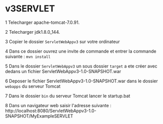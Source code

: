 # v3SERVLET


1 Telecharger apache-tomcat-7.0.91.

2 Telecharger jdk1.8.0_144.

3 Copier le dossier `ServletWebAppv3` sur votre ordinateur

4 Dans ce dossier ouvrez une invite de commande et entrer la commande suivante : `mvn install`

5 Dans le dossier `ServletWebAppv3` un sous dossier `target` a ete créer avec dedans un fichier ServletWebAppv3-1.0-SNAPSHOT.war

6 Deposer le fichier ServletWebAppv3-1.0-SNAPSHOT.war dans le dossier `webapps` du serveur Tomcat

7 Dans le dossier `bin` du serveur Tomcat lancer le startup.bat

8 Dans un navigateur web saisir l'adresse suivante : http://localhost:8080/ServletWebAppv3-1.0-SNAPSHOT/MyExampleSERVLET
